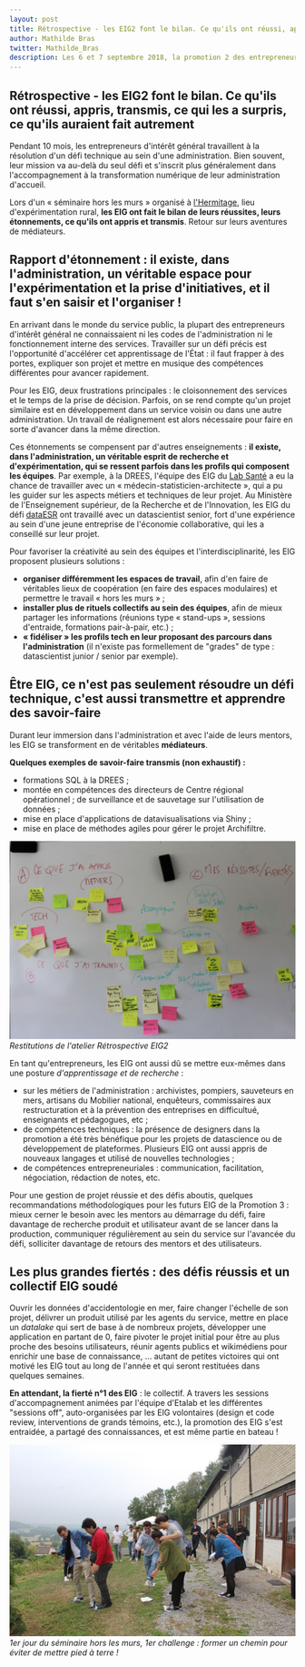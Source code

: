 ```yaml
---
layout: post
title: Rétrospective - les EIG2 font le bilan. Ce qu'ils ont réussi, appris, transmis, ce qui les a surpris, ce qu'ils auraient fait autrement 
author: Mathilde Bras
twitter: Mathilde_Bras
description: Les 6 et 7 septembre 2018, la promotion 2 des entrepreneurs d'intérêt général prenait du temps "hors les murs" pour faire le bilan de l'année et imaginer le futur du programme et de leurs projets. Un atelier "Réussites/Enseignements" a été organisé. Restitutions (en images). 
---
```


## Rétrospective - les EIG2 font le bilan. Ce qu'ils ont réussi, appris, transmis, ce qui les a surpris, ce qu'ils auraient fait autrement 

Pendant 10 mois, les entrepreneurs d'intérêt général travaillent à la
résolution d'un défi technique au sein d'une administration. Bien
souvent, leur mission va au-delà du seul défi et s'inscrit plus
généralement dans l'accompagnement à la transformation numérique de
leur administration d'accueil.

Lors d'un « séminaire hors les murs » organisé à
[l'Hermitage](https://www.hermitagelelab.com/), lieu d'expérimentation
rural, **les EIG ont fait le bilan de leurs réussites, leurs
étonnements, ce qu'ils ont appris et transmis**. Retour sur leurs
aventures de médiateurs.

## Rapport d'étonnement : il existe, dans l'administration, un véritable espace pour l'expérimentation et la prise d'initiatives, et il faut s'en saisir et l'organiser !

En arrivant dans le monde du service public, la plupart des
entrepreneurs d'intérêt général ne connaissaient ni les codes de
l'administration ni le fonctionnement interne des services. Travailler
sur un défi précis est l'opportunité d'accélérer cet apprentissage de
l'État : il faut frapper à des portes, expliquer son projet et mettre
en musique des compétences différentes pour avancer rapidement.

Pour les EIG, deux frustrations principales : le cloisonnement des
services et le temps de la prise de décision. Parfois, on se rend
compte qu'un projet similaire est en développement dans un service
voisin ou dans une autre administration. Un travail de réalignement
est alors nécessaire pour faire en sorte d'avancer dans la même
direction.

Ces étonnements se compensent par d'autres enseignements : **il
existe, dans l'administration, un véritable esprit de recherche et
d'expérimentation, qui se ressent parfois dans les profils qui
composent les équipes**. Par exemple, à la DREES, l'équipe des EIG du
[Lab Santé](/defis/2018/labsante.html) a eu la chance de travailler
avec un « médecin-statisticien-architecte », qui a pu les guider sur
les aspects métiers et techniques de leur projet. Au Ministère de
l'Enseignement supérieur, de la Recherche et de l'Innovation, les EIG
du défi [dataESR](/defis/2018/dataesr.html) ont travaillé avec un
datascientist senior, fort d'une expérience au sein d'une jeune
entreprise de l'économie collaborative, qui les a conseillé sur leur
projet.

Pour favoriser la créativité au sein des équipes et
l'interdisciplinarité, les EIG proposent plusieurs solutions :

* **organiser différemment les espaces de travail**, afin d'en faire
  de véritables lieux de coopération (en faire des espaces modulaires)
  et permettre le travail « hors les murs » ;
* **installer plus de rituels collectifs au sein des équipes**, afin
  de mieux partager les informations (réunions type « stand-ups »,
  sessions d'entraide, formations pair-à-pair, etc.) ;
* **« fidéliser » les profils tech en leur proposant des parcours dans
  l'administration** (il n'existe pas formellement de "grades" de
  type : datascientist junior / senior par exemple).

## Être EIG, ce n'est pas seulement résoudre un défi technique, c'est aussi transmettre et apprendre des savoir-faire

Durant leur immersion dans l'administration et avec l'aide de leurs
mentors, les EIG se transforment en de véritables **médiateurs**.

**Quelques exemples de savoir-faire transmis (non exhaustif) :**
* formations SQL à la DREES ;
* montée en compétences des directeurs de Centre régional opérationnel ;
  de surveillance et de sauvetage sur l'utilisation de données ;
* mise en place d'applications de datavisualisations via Shiny ;
* mise en place de méthodes agiles pour gérer le projet Archifiltre.

![Tableau wins-fails](/img/blog/win-fails-tableau.JPG)
_Restitutions de l'atelier Rétrospective EIG2_

En tant qu'entrepreneurs, les EIG ont aussi dû se mettre eux-mêmes
dans une posture _d'apprentissage et de recherche_ :

* sur les métiers de l'administration : archivistes, pompiers,
  sauveteurs en mers, artisans du Mobilier national, enquêteurs,
  commissaires aux restructuration et à la prévention des entreprises
  en difficultué, enseignants et pédagogues, etc ;
* de compétences techniques : la présence de designers dans la
  promotion a été très bénéfique pour les projets de datascience ou de
  développement de plateformes. Plusieurs EIG ont aussi appris de
  nouveaux langages et utilisé de nouvelles technologies ;
* de compétences entrepreneuriales : communication, facilitation,
  négociation, rédaction de notes, etc.

Pour une gestion de projet réussie et des défis aboutis, quelques
recommandations méthodologiques pour les futurs EIG de la Promotion
3 : mieux cerner le besoin avec les mentors au démarrage du défi,
faire davantage de recherche produit et utilisateur avant de se lancer
dans la production, communiquer régulièrement au sein du service sur
l'avancée du défi, solliciter davantage de retours des mentors et des
utilisateurs.

## Les plus grandes fiertés : des défis réussis et un collectif EIG soudé

Ouvrir les données d'accidentologie en mer, faire changer l'échelle de
son projet, délivrer un produit utilisé par les agents du service,
mettre en place un _datalake_ qui sert de base à de nombreux projets,
développer une application en partant de 0, faire pivoter le projet
initial pour être au plus proche des besoins utilisateurs, réunir
agents publics et wikimédiens pour enrichir une base de connaissance,
... autant de petites victoires qui ont motivé les EIG tout au long de
l'année et qui seront restituées dans quelques semaines.

**En attendant, la fierté n°1 des EIG** : le collectif. A travers les
sessions d'accompagnement animées par l'équipe d'Etalab et les
différentes "sessions off", auto-organisées par les EIG volontaires
(design et code review, interventions de grands témoins, etc.), la
promotion des EIG s'est entraidée, a partagé des connaissances, et est
même partie en bateau !

![Ice-breaker hors les murs](/img/blog/team-building.jpg)
_1er jour du séminaire hors les murs, 1er challenge : former un chemin pour éviter de mettre pied à terre !_
